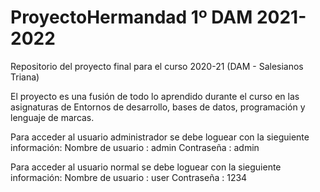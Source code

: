 # ProyectoHermandad 1º DAM 2021-2022

Repositorio del proyecto final para el curso 2020-21 (DAM - Salesianos Triana)

El proyecto es una fusión de todo lo aprendido durante el curso en las asignaturas de Entornos de desarrollo, bases de datos, programación y lenguaje de marcas.

Para acceder al usuario administrador se debe loguear con la sieguiente información:
Nombre de usuario : admin
Contraseña : admin

Para acceder al usuario normal se debe loguear con la sieguiente información:
Nombre de usuario : user
Contraseña : 1234
